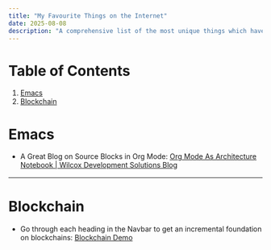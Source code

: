 ```yaml
---
title: "My Favourite Things on the Internet"
date: 2025-08-08
description: "A comprehensive list of the most unique things which have fascinated me on the Internet"
---
```



# Table of Contents

1.  [Emacs](#org60148d6)
2.  [Blockchain](#orga67877a)


<a id="org60148d6"></a>

# Emacs

-   A Great Blog on Source Blocks in Org Mode: [Org Mode As Architecture Notebook |
    Wilcox Development Solutions Blog](https://blog.wilcoxd.com/2025/06/14/OrgMode-As-Architecture-Notebook/)

<table border="2" cellspacing="0" cellpadding="6" rules="groups" frame="hsides">


</table>


<a id="orga67877a"></a>

# Blockchain

-   Go through each heading in the Navbar to get an incremental foundation on
    blockchains: [Blockchain Demo](https://andersbrownworth.com/blockchain/hash)

